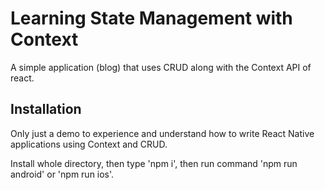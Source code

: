 # Learning State Management with Context

A simple application (blog) that uses CRUD along with the Context API of
react.

## Installation

Only just a demo to experience and understand how to write React Native
applications using Context and CRUD.

Install whole directory, then type 'npm i', then run command
'npm run android' or 'npm run ios'.
